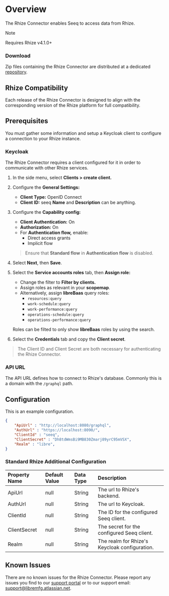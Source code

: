 # Overview

The Rhize Connector enables Seeq to access data from Rhize.

> [!NOTE]
> Requires Rhize v4.1.0+

### Download
Zip files containing the Rhize Connector are distributed at a dedicated [repository](https://github.com/libremfg/rhize-seeq-connector/releases).

## Rhize Compatibility
Each release of the Rhize Connector is designed to align with the corresponding version of the Rhize platform for full compatibility.

## Prerequisites
You must gather some information and setup a Keycloak client to configure a connection to your Rhize instance.

### Keycloak
The Rhize Connector requires a client configured for it in order to communicate with other Rhize services.

1. In the side menu, select **Clients > create client.**
2. Configure the **General Settings:**
    - **Client Type:** OpenID Connect
    - **Client ID:** seeq
    **Name** and **Description** can be anything.
3. Configure the **Capability config:**
    - **Client Authentication:** On
    - **Authorization:** On
    - For **Authentication flow,** enable:
        - Direct access grants
        - Implicit flow

    > Ensure that **Standard flow** in **Authentication flow** is disabled.
4. Select **Next**, then **Save**.
5. Select the **Service accounts roles** tab, then **Assign role:**
    - Change the filter to **Filter by clients.**
    - Assign roles as relevant in your **scopemap**.
    - Alternatively, assign **libreBaas** query roles:
        - `resources:query`
        - `work-schedule:query`
        - `work-performance:query`
        - `operations-schedule:query`
        - `operations-performance:query`
        
    Roles can be filted to only show **libreBaas** roles by using the search.
6. Select the **Credentials** tab and copy the **Client secret**.

> The Client ID and Client Secret are both necessary for authenticating the Rhize Connector.

### API URL
The API URL defines how to connect to Rhize's database. Commonly this is a domain with the `/graphql` path.

## Configuration
This is an example configuration.

```json
{
    "ApiUrl" : "http://localhost:8080/graphql",
    "AuthUrl" : "https://localhost:8090/",
    "ClientId" : "seeq",
    "ClientSecret" : "Dh8tdWmsBi9MB830Zmarj89yrC95mVSX",
    "Realm" : "libre",
}
```

### Standard Rhize Additional Configuration
| Property Name | Default Value | Data Type | Description |
|:---|:---|:---|:---|
| ApiUrl | null | String | The url to Rhize's backend. |
| AuthUrl | null | String | The url to Keycloak. |
| ClientId | null | String | The ID for the configured Seeq client. |
| ClientSecret | null | String | The secret for the configured Seeq client. |
| Realm | null | String | The realm for Rhize's Keycloak configuration. |

## Known Issues
There are no known issues for the Rhize Connector. Please report any issues you find to our [support portal](https://libremfg.atlassian.net/servicedesk/customer/portal/1) or to our support email: support@libremfg.atlassian.net.

